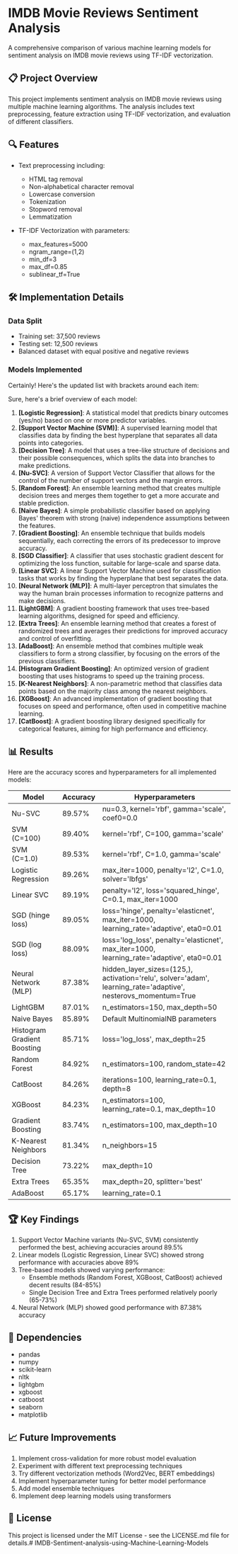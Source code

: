 # IMDB Movie Reviews Sentiment Analysis

A comprehensive comparison of various machine learning models for sentiment analysis on IMDB movie reviews using TF-IDF vectorization.

## 📋 Project Overview

This project implements sentiment analysis on IMDB movie reviews using multiple machine learning algorithms. The analysis includes text preprocessing, feature extraction using TF-IDF vectorization, and evaluation of different classifiers.

## 🔍 Features

- Text preprocessing including:
  - HTML tag removal
  - Non-alphabetical character removal
  - Lowercase conversion
  - Tokenization
  - Stopword removal
  - Lemmatization

- TF-IDF Vectorization with parameters:
  - max_features=5000
  - ngram_range=(1,2)
  - min_df=3
  - max_df=0.85
  - sublinear_tf=True

## 🛠️ Implementation Details

### Data Split
- Training set: 37,500 reviews
- Testing set: 12,500 reviews
- Balanced dataset with equal positive and negative reviews

### Models Implemented

Certainly! Here's the updated list with brackets around each item:

Sure, here's a brief overview of each model:

1. **[Logistic Regression]**: A statistical model that predicts binary outcomes (yes/no) based on one or more predictor variables.
2. **[Support Vector Machine (SVM)]**: A supervised learning model that classifies data by finding the best hyperplane that separates all data points into categories.
3. **[Decision Tree]**: A model that uses a tree-like structure of decisions and their possible consequences, which splits the data into branches to make predictions.
4. **[Nu-SVC]**: A version of Support Vector Classifier that allows for the control of the number of support vectors and the margin errors.
5. **[Random Forest]**: An ensemble learning method that creates multiple decision trees and merges them together to get a more accurate and stable prediction.
6. **[Naive Bayes]**: A simple probabilistic classifier based on applying Bayes' theorem with strong (naive) independence assumptions between the features.
7. **[Gradient Boosting]**: An ensemble technique that builds models sequentially, each correcting the errors of its predecessor to improve accuracy.
8. **[SGD Classifier]**: A classifier that uses stochastic gradient descent for optimizing the loss function, suitable for large-scale and sparse data.
9. **[Linear SVC]**: A linear Support Vector Machine used for classification tasks that works by finding the hyperplane that best separates the data.
10. **[Neural Network (MLP)]**: A multi-layer perceptron that simulates the way the human brain processes information to recognize patterns and make decisions.
11. **[LightGBM]**: A gradient boosting framework that uses tree-based learning algorithms, designed for speed and efficiency.
12. **[Extra Trees]**: An ensemble learning method that creates a forest of randomized trees and averages their predictions for improved accuracy and control of overfitting.
13. **[AdaBoost]**: An ensemble method that combines multiple weak classifiers to form a strong classifier, by focusing on the errors of the previous classifiers.
14. **[Histogram Gradient Boosting]**: An optimized version of gradient boosting that uses histograms to speed up the training process.
15. **[K-Nearest Neighbors]**: A non-parametric method that classifies data points based on the majority class among the nearest neighbors.
16. **[XGBoost]**: An advanced implementation of gradient boosting that focuses on speed and performance, often used in competitive machine learning.
17. **[CatBoost]**: A gradient boosting library designed specifically for categorical features, aiming for high performance and efficiency.


## 📊 Results

Here are the accuracy scores and hyperparameters for all implemented models:

| Model                        | Accuracy | Hyperparameters |
|-----------------------------|----------|-----------------|
| Nu-SVC                      | 89.57%   | nu=0.3, kernel='rbf', gamma='scale', coef0=0.0 |
| SVM (C=100)                 | 89.40%   | kernel='rbf', C=100, gamma='scale' |
| SVM (C=1.0)                 | 89.53%   | kernel='rbf', C=1.0, gamma='scale' |
| Logistic Regression         | 89.26%   | max_iter=1000, penalty='l2', C=1.0, solver='lbfgs' |
| Linear SVC                  | 89.19%   | penalty='l2', loss='squared_hinge', C=0.1, max_iter=1000 |
| SGD (hinge loss)           | 89.05%   | loss='hinge', penalty='elasticnet', max_iter=1000, learning_rate='adaptive', eta0=0.01 |
| SGD (log loss)             | 88.09%   | loss='log_loss', penalty='elasticnet', max_iter=1000, learning_rate='adaptive', eta0=0.01 |
| Neural Network (MLP)        | 87.38%   | hidden_layer_sizes=(125,), activation='relu', solver='adam', learning_rate='adaptive', nesterovs_momentum=True |
| LightGBM                    | 87.01%   | n_estimators=150, max_depth=50 |
| Naive Bayes                 | 85.89%   | Default MultinomialNB parameters |
| Histogram Gradient Boosting | 85.71%   | loss='log_loss', max_depth=25 |
| Random Forest               | 84.92%   | n_estimators=100, random_state=42 |
| CatBoost                    | 84.26%   | iterations=100, learning_rate=0.1, depth=8 |
| XGBoost                     | 84.23%   | n_estimators=100, learning_rate=0.1, max_depth=10 |
| Gradient Boosting           | 83.74%   | n_estimators=100, max_depth=10 |
| K-Nearest Neighbors         | 81.34%   | n_neighbors=15 |
| Decision Tree               | 73.22%   | max_depth=10 |
| Extra Trees                 | 65.35%   | max_depth=20, splitter='best' |
| AdaBoost                    | 65.17%   | learning_rate=0.1 |

## 🏆 Key Findings

1. Support Vector Machine variants (Nu-SVC, SVM) consistently performed the best, achieving accuracies around 89.5%
2. Linear models (Logistic Regression, Linear SVC) showed strong performance with accuracies above 89%
3. Tree-based models showed varying performance:
   - Ensemble methods (Random Forest, XGBoost, CatBoost) achieved decent results (84-85%)
   - Single Decision Tree and Extra Trees performed relatively poorly (65-73%)
4. Neural Network (MLP) showed good performance with 87.38% accuracy

## 🔧 Dependencies

- pandas
- numpy
- scikit-learn
- nltk
- lightgbm
- xgboost
- catboost
- seaborn
- matplotlib


## 📈 Future Improvements

1. Implement cross-validation for more robust model evaluation
2. Experiment with different text preprocessing techniques
3. Try different vectorization methods (Word2Vec, BERT embeddings)
4. Implement hyperparameter tuning for better model performance
5. Add model ensemble techniques
6. Implement deep learning models using transformers

## 📜 License

This project is licensed under the MIT License - see the LICENSE.md file for details.# IMDB-Sentiment-analysis-using-Machine-Learning-Models
